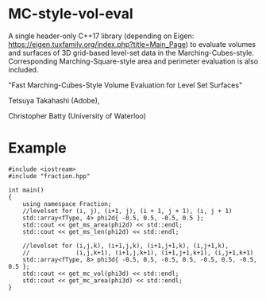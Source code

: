 # MC-style-vol-eval

A single header-only C++17 library (depending on Eigen: https://eigen.tuxfamily.org/index.php?title=Main_Page) to evaluate volumes and surfaces of 3D grid-based level-set data in the Marching-Cubes-style. Corresponding Marching-Square-style area and perimeter evaluation is also included.

"Fast Marching-Cubes-Style Volume Evaluation for Level Set Surfaces"

Tetsuya Takahashi (Adobe),

Christopher Batty (University of Waterloo)

# Example

```
#include <iostream>
#include "fraction.hpp"

int main()
{
	using namespace Fraction;
	//levelset for (i, j), (i+1, j), (i + 1, j + 1), (i, j + 1)
	std::array<fType, 4> phi2d{ -0.5, 0.5, -0.5, 0.5 };
	std::cout << get_ms_area(phi2d) << std::endl;
	std::cout << get_ms_len(phi2d) << std::endl;
	
	//levelset for (i,j,k), (i+1,j,k), (i+1,j+1,k), (i,j+1,k), 
	//             (i,j,k+1), (i+1,j,k+1), (i+1,j+1,k+1), (i,j+1,k+1)
	std::array<fType, 8> phi3d{ -0.5, 0.5, -0.5, 0.5, -0.5, 0.5, -0.5, 0.5 };
	std::cout << get_mc_vol(phi3d) << std::endl;
	std::cout << get_mc_area(phi3d) << std::endl;
}
  
```
